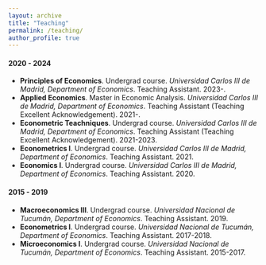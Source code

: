 ```yaml
---
layout: archive
title: "Teaching"
permalink: /teaching/
author_profile: true
---
```


#### 2020 - 2024 

+ **Principles of Economics**. Undergrad course. *Universidad Carlos III de Madrid, Department of Economics*. Teaching Assistant. 2023-.
+ **Applied Economics**. Master in Economic Analysis. *Universidad Carlos III de Madrid, Department of Economics*. Teaching Assistant (Teaching Excellent Acknowledgement). 2021-.
+ **Econometric Teachniques**. Undergrad course. *Universidad Carlos III de Madrid, Department of Economics*. Teaching Assistant (Teaching Excellent Acknowledgement). 2021-2023. 
+ **Econometrics I**. Undergrad course. *Universidad Carlos III de Madrid, Department of Economics*. Teaching Assistant. 2021. 
+ **Economics I**. Undergrad course. *Universidad Carlos III de Madrid, Department of Economics*. Teaching Assistant. 2020. 

#### 2015 - 2019 

+ **Macroeconomics III**. Undergrad course. *Universidad Nacional de Tucumán, Department of Economics*. Teaching Assistant. 2019. 
+ **Econometrics I**. Undergrad course. *Universidad Nacional de Tucumán, Department of Economics*. Teaching Assistant. 2017-2018. 
+ **Microeconomics I**. Undergrad course. *Universidad Nacional de Tucumán, Department of Economics*. Teaching Assistant. 2015-2017. 

